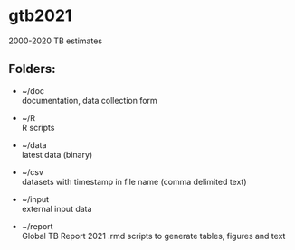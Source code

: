 # gtb2021

2000-2020 TB estimates


## Folders:

* ~/doc  
  documentation, data collection form

* ~/R  
  R scripts

* ~/data  
  latest data (binary)

* ~/csv  
  datasets with timestamp in file name (comma delimited text)

* ~/input  
  external input data

* ~/report  
  Global TB Report 2021 .rmd scripts to generate tables, figures and text
